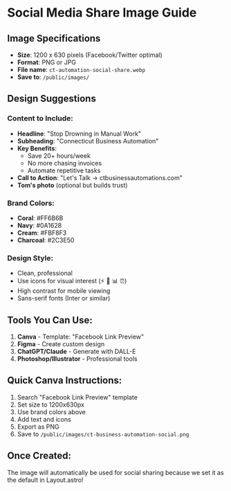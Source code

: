 # Social Media Share Image Guide

## Image Specifications
- **Size**: 1200 x 630 pixels (Facebook/Twitter optimal)
- **Format**: PNG or JPG
- **File name**: `ct-automation-social-share.webp`
- **Save to**: `/public/images/`

## Design Suggestions

### Content to Include:
- **Headline**: "Stop Drowning in Manual Work"
- **Subheading**: "Connecticut Business Automation"
- **Key Benefits**:
  - Save 20+ hours/week
  - No more chasing invoices
  - Automate repetitive tasks
- **Call to Action**: "Let's Talk → ctbusinessautomations.com"
- **Tom's photo** (optional but builds trust)

### Brand Colors:
- **Coral**: #FF6B6B
- **Navy**: #0A1628  
- **Cream**: #FBF8F3
- **Charcoal**: #2C3E50

### Design Style:
- Clean, professional
- Use icons for visual interest (⚡ 🤖 📊 ⏰)
- High contrast for mobile viewing
- Sans-serif fonts (Inter or similar)

## Tools You Can Use:
1. **Canva** - Template: "Facebook Link Preview"
2. **Figma** - Create custom design
3. **ChatGPT/Claude** - Generate with DALL-E
4. **Photoshop/Illustrator** - Professional tools

## Quick Canva Instructions:
1. Search "Facebook Link Preview" template
2. Set size to 1200x630px
3. Use brand colors above
4. Add text and icons
5. Export as PNG
6. Save to `/public/images/ct-business-automation-social.png`

## Once Created:
The image will automatically be used for social sharing because we set it as the default in Layout.astro!